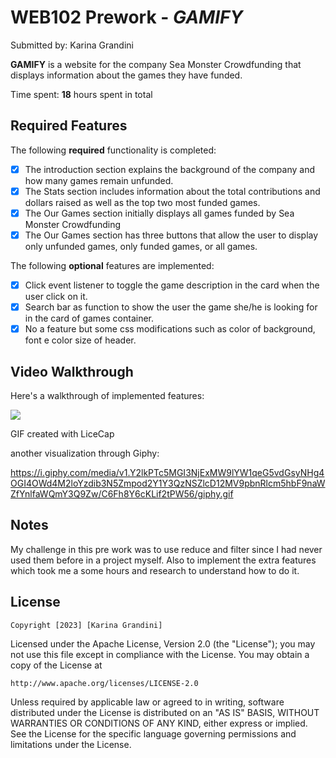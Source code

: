 # WEB102 Prework - *GAMIFY*

Submitted by: Karina Grandini

**GAMIFY** is a website for the company Sea Monster Crowdfunding that displays information about the games they have funded.

Time spent: **18** hours spent in total

## Required Features

The following **required** functionality is completed:

* [x] The introduction section explains the background of the company and how many games remain unfunded.
* [x] The Stats section includes information about the total contributions and dollars raised as well as the top two most funded games.
* [x] The Our Games section initially displays all games funded by Sea Monster Crowdfunding
* [x] The Our Games section has three buttons that allow the user to display only unfunded games, only funded games, or all games.

The following **optional** features are implemented:
* [x] Click event listener to toggle the game description in the card when the user click on it.
* [x] Search bar as function to show the user the game she/he is looking for in the card of games container.
* [x] No a feature but some css modifications such as color of background, font e color size of header.

## Video Walkthrough

Here's a walkthrough of implemented features:

![](https://github.com/Prework-WEB102-course/seamonster6.gif)


GIF created with LiceCap

another visualization through Giphy:

https://i.giphy.com/media/v1.Y2lkPTc5MGI3NjExMW9lYW1qeG5vdGsyNHg4OGI4OWd4M2loYzdib3N5Zmpod2Y1Y3QzNSZlcD12MV9pbnRlcm5hbF9naWZfYnlfaWQmY3Q9Zw/C6Fh8Y6cKLif2tPW56/giphy.gif



## Notes
  My challenge in this pre work was to use reduce and filter since I had never used them before in a project myself. Also to implement the extra features which took me a some hours and research to understand how to do it.

## License

    Copyright [2023] [Karina Grandini]

Licensed under the Apache License, Version 2.0 (the "License");
you may not use this file except in compliance with the License.
You may obtain a copy of the License at

    http://www.apache.org/licenses/LICENSE-2.0

Unless required by applicable law or agreed to in writing, software
distributed under the License is distributed on an "AS IS" BASIS,
WITHOUT WARRANTIES OR CONDITIONS OF ANY KIND, either express or implied.
See the License for the specific language governing permissions and
limitations under the License.
